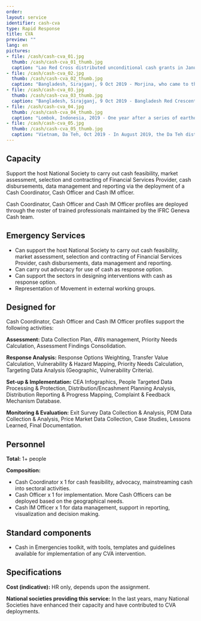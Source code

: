 ```yaml
---
order: 
layout: service
identifier: cash-cva
type: Rapid Response
title: CVA
preview: ""
lang: en
pictures:
- file: /cash/cash-cva_01.jpg
  thumb: /cash/cash-cva_01_thumb.jpg
  caption: "Lao Red Cross distributed unconditional cash grants in January 2019 to 1,464 households whose houses were totally destroyed by flash floods in Attapeu after a dam collapse."
- file: /cash/cash-cva_02.jpg
  thumb: /cash/cash-cva_02_thumb.jpg
  caption: "Bangladesh, Sirajganj, 9 Oct 2019 - Morjina, who came to the distribution point with her little granddaughter and daughter, received 4500 Bangladeshi Taka (53 US dollars) and vegetable seeds. More than 28 districts of Bangladesh faced extensive flooding due to heavy monsoon rain and water from upstream regions."
- file: /cash/cash-cva_03.jpg
  thumb: /cash/cash-cva_03_thumb.jpg
  caption: "Bangladesh, Sirajganj, 9 Oct 2019 - Bangladesh Red Crescent Society distributing cash grants and vegetable seeds to the flood-affected families in Sirajganj. A total of 209 families received 4,500 Bangladeshi Taka (53 US dollars) and eight kinds of vegetable seeds."
- file: /cash/cash-cva_04.jpg
  thumb: /cash/cash-cva_04_thumb.jpg
  caption: "Lombok, Indonesia, 2019 - One year after a series of earthquakes struck Lombok, Indonesia, the Indonesian Red Cross (Palang Merah Indonesia) has reached over 6,000 families with unconditional cash grants to help with shelter repairs. "
- file: /cash/cash-cva_05.jpg
  thumb: /cash/cash-cva_05_thumb.jpg
  caption: "Vietnam, Da Teh, Oct 2019 - In August 2019, the Da Teh district faced extensive flooding due to heavy monsoon rains. Red Cross teams are providing cash grants to the most vulnerable families to rebuild their lives."
---
```


## Capacity

Support the host National Society  to carry out cash feasibility, market assessment, selection and contracting of Financial Services Provider, cash disbursements, data management and reporting via the deployment of a Cash Coordinator, Cash Officer and Cash IM officer. 

Cash Coordinator, Cash Officer and Cash IM Officer profiles are deployed through the roster of trained professionals maintained by the IFRC Geneva Cash team.

## Emergency Services

- Can support the host National Society to carry out cash feasibility, market assessment, selection and contracting of Financial Services Provider, cash disbursements, data management and reporting.
- Can carry out advocacy for use of cash as response option.
- Can support the sectors in designing interventions with cash as response option.
- Representation of Movement in external working groups.

## Designed for

Cash Coordinator, Cash Officer and Cash IM Officer profiles support the following activities: 

**Assessment:** Data Collection Plan, 4Ws management, Priority Needs Calculation, Assessment Findings Consolidation.

**Response Analysis:** Response Options Weighting, Transfer Value Calculation, Vulnerability & Hazard Mapping, Priority Needs Calculation, Targeting Data Analysis (Geographic, Vulnerability Criteria).

**Set-up & Implementation:** CEA Infographics, People Targeted Data Processing & Protection, Distribution/Encashment Planning Analysis, Distribution Reporting & Progress Mapping, Complaint & Feedback Mechanism Database. 

**Monitoring & Evaluation:** Exit Survey Data Collection & Analysis, PDM Data Collection & Analysis, Price Market Data Collection, Case Studies, Lessons Learned, Final Documentation.

## Personnel

**Total:** 1+ people

**Composition:** 
- Cash Coordinator x 1 for cash feasibility, advocacy, mainstreaming cash into sectoral activities. 
- Cash Officer x 1 for implementation. More Cash Officers can be deployed based on the geographical needs. 
- Cash IM Officer x 1 for data management, support in reporting, visualization and decision making.

## Standard components

- Cash in Emergencies toolkit, with tools, templates and guidelines available for implementation of any CVA intervention.

## Specifications

**Cost (indicative):** HR only, depends upon the assignment.

**National societies providing this service:** In the last years, many National Societies have enhanced their capacity and have contributed to CVA deployments. 
